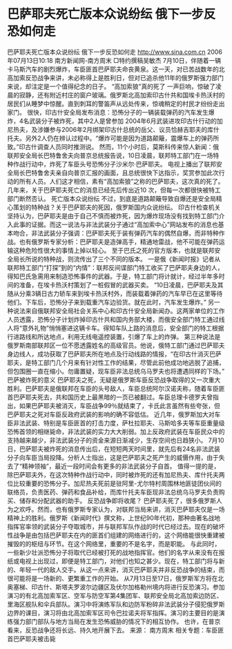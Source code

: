 # 巴萨耶夫死亡版本众说纷纭 俄下一步反恐如何走

巴萨耶夫死亡版本众说纷纭 俄下一步反恐如何走
http://www.sina.com.cn 2006年07月13日10:18 南方新闻网-南方周末
□特约撰稿吴敏杰
7月10日，伴随着一辆卡马斯汽车的剧烈爆炸，车臣匪首巴萨耶夫命丧黄泉。这一天，对已苦战数年的北高加索反恐战争来讲，未必称得上是胜利日，但对已追杀他11年的俄罗斯强力部门来说，却注定是一个值得纪念的日子。
“高加索狼”真的死了
一声巨响，惊破了凌晨的寂静，还有附近村庄的窗户玻璃。俄罗斯北高加索印古什共和国埃卡热沃村的居民们从睡梦中惊醒。直到刺耳的警笛声从远处传来，惊魂稍定的村民才纷纷走出家门。
很快，印古什安全局发布消息：恐怖分子的一辆装载弹药的汽车发生爆炸，4名武装分子被炸死，其中2人是曾参加 2004年6月武装进攻印古什行动的加尼热夫，及涉嫌参与2006年2月绑架印古什总统的岳父、议员恰赫吉耶夫的库什托夫。另外2人仍在辨认过程中。“爆炸可能是因为道路颠簸，震爆车上的弹药所致。”印古什调查人员同时推测说。
然而，11个小时后，莫斯科传来惊人新闻：俄联邦安全局长巴特鲁舍夫向普京总统报告说，10日凌晨，联邦特工部门在一场特种作战行动中，炸死了车臣头号恐怖分子沙米尔·巴萨耶夫。
电视上播出了联邦安全局长巴特鲁舍夫亲自向普京汇报的画面，且总统很快下达指示，奖赏参加此次行动的所有人员。人们这才相信，素有“高加索狼”之称的巴萨耶夫，这次真的死了。几年来，关于巴萨耶夫死亡的消息已经先后传出近10 次，但每一次都很快被特工部门断然否认。
死亡版本众说纷纭
不过，到底是道路颠簸导致自爆还是安全局精心策划的特种战？关于巴萨耶夫的死因，俄罗斯国内众说纷纭。
印古什检查机关坚持认为，巴萨耶夫是由于自己不慎而被炸死，因为爆炸现场没有找到特工部门介入此事的证据。而这一说法与非法武装分子通过“高加索中心”网站发布的消息也基本吻合，非法武装分子强调：巴萨耶夫死于装有弹药汽车的偶然自爆，而非特种作战。也有俄罗斯专家分析：巴萨耶夫是造弹高手，精通地雷战，他不可能在弹药运输这种危险性很大的事情上掉以轻心。
至于巴氏之死的官方版本，也就是联邦安全局长所说的特种战，则流传出了三个不同的版本。
一是俄《新闻时报》记者从联邦特工部门“打探”到的“内情”：联邦反间谍部门特工收买了巴萨耶夫身边的人，得知巴氏急需用来制造恐怖事件的武器。于是，特工部门将计就计，经过半年多时间的准备，在埃卡热沃村策划了一桩假冒的武器买卖。
“10日凌晨，巴萨耶夫及其随从分乘3辆日古力轿车来到埃卡热沃村外，而装载着弹药的汽车早已在这里等待他们。下车后，恐怖分子来到载重汽车边验货。就在此时，汽车发生爆炸。”
另一种说法来自俄联邦安全局社会关系中心和印古什安全局新闻办。这两家单位的工作人员透露，恐怖分子计划炸掉印古什共和国内务部大楼，而俄安全部门特工通过线人将“意外礼物”悄悄塞进这辆卡车。得知车队上路的消息后，安全部门的特工根据行进路线和所达地点，利用无线电遥控装置，引爆了车上的炸弹。
第三种说法是俄罗斯南部联邦区一位不愿透露姓名的高级官员。他说，俄特工部门通过巴萨耶夫身边线人，成功获取了巴萨耶夫所在地点及行动线路的情报，“在印古什消灭巴萨耶夫，是特工部门几个月来有针对性工作的结果，尽管此前他成功地逃脱了追捕，但包围圈一直在缩小。勿庸置疑，现车臣非法总统乌马罗夫也将遭遇同样的下场。”
巴萨被炸死的意义
巴萨耶夫之死，无疑是俄罗斯车臣反恐战争取得的又一次重大胜利。巴萨耶夫是俄联邦在车臣的头号敌人，车臣总统阿尔汉诺夫称，随着车臣匪首巴萨耶夫死去，共和国历史上最黑暗的一页已被翻过。车臣总理卡德罗夫曾指出，如果巴萨耶夫被消灭，车臣战争99％就结束了，卡氏此言虽然有些夸张，但巴萨耶夫之死对车臣反政府武装的影响的确不容低估。
近几年，俄罗斯加大对车臣非法武装、特别是车臣匪首的打击力度，萨杜拉耶夫、马斯哈多夫等车臣重量级恐怖首领的相继毙命，非法武装的实力大大削弱。加上反政府武装在车臣民众中的支持越来越少，非法武装分子的资金来源日渐减少，生存空间也日趋狭小。
7月10日，巴萨耶夫被炸死的消息传出后，在短短两天时间里，就先后有24名非法武装分子向车臣当局投降。分析人士指出，这是巴萨耶夫之死产生的威慑作用，由于失去了“精神领袖”，最近一段时间会有更多的非法武装分子自首。
值得一提的是，除巴萨耶夫外，在这次特种作战行动中，同时被炸死的还有加尼热夫、库什托夫两位比较重要的恐怖分子。加尼热夫死前是驻阿里-尤尔特村周围林地匪徒团伙间的联络员，负责医药、弹药和食品补给，而库什托夫车臣现非法总统乌马罗夫负责购买、储存和分配武器的助手。
反恐战争即将收尾？
巴萨耶夫死了，很多俄罗斯人为之欢呼。然而，也有俄罗斯专家认为，对联邦当局来讲，消灭巴萨耶夫仅是一场精神上的胜利。俄罗斯《新闻时代》撰文称，上世纪90年代初，那种由著名战地指挥官率领的武装分子夺取城市，并与联邦军队作战的时代已经过去。现在的破坏性战争是由包括巴萨耶夫在内的匪首们组建的网络进行的，这个网络能很快重建被摧毁的的枢纽与环节。在这个网络里，重要的不是名字，而是职能。
与此同时，一些新少壮派恐怖分子将取代已经被打死的战地指挥官。他们的名字从来没有在报纸或电视上出现过，即便是特工部门，对他们也知之甚少。现在，特工部门将与新的、年轻一代的敌人交手。从这一点来讲，消灭巴萨耶夫并非反恐战争的结束，而很可能将是一场新的、更繁重工作的开始。
从7月13日至17日，俄罗斯军方将在北奥塞梯、印古什、斯塔夫罗波尔边疆区及伏尔加格勒州境内将进行反恐演习。参加演习的有北高加索军区、空军与防空军第4集团军、联邦安全局北高加索边防区、里海区舰队和伞兵部队。演习中将演练军队和边防军粉碎非法武装分子侵犯俄罗斯边界的课目，演习将由北高加索军区司令巴拉诺夫将军指挥。演习的主要目的是演练强力部门部队与地方当局在发生恐怖威胁的情况下的相互协作。
也许，在普京看来，反恐战争还将长远、持久地开展下去。 来源：
南方周末
相关专题：车臣匪首巴萨耶夫被击毙 

